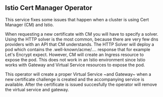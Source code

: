 ## Istio Cert Manager Operator

This service fixes some issues that happen when a cluster is using Cert Manager (CM) and Istio.

When requesting a new certificate with CM you will have to specify a solver. Using the HTTP solver is the most common, because there are very few dns providers with an API that CM understands. The HTTP Solver will deploy a pod which contains the .well-known/acme/.... response that for example Let's Encrypt expect. However, CM will create an Ingress resource to expose the pod. This does not work in an Istio environment since Istio works with Gateway and Virtual Service resources to expose the pod.

This operator will create a proper Virtual Service ~and Gateway~ when a new certificate challenge is created and the accompanying service is available. After the certificate is issued succesfully the operator will remove the virtual service and gateway.
